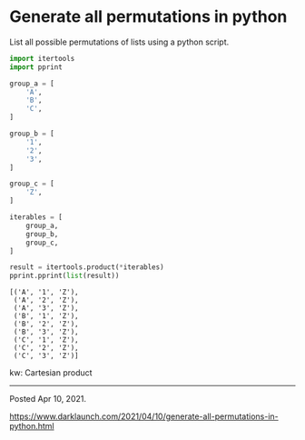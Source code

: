# Generate all permutations in python

List all possible permutations of lists using a python script.

```python
import itertools
import pprint

group_a = [
    'A',
    'B',
    'C',
]

group_b = [
    '1',
    '2',
    '3',
]

group_c = [
    'Z',
]

iterables = [
    group_a,
    group_b,
    group_c,
]

result = itertools.product(*iterables)
pprint.pprint(list(result))
```

```
[('A', '1', 'Z'),
 ('A', '2', 'Z'),
 ('A', '3', 'Z'),
 ('B', '1', 'Z'),
 ('B', '2', 'Z'),
 ('B', '3', 'Z'),
 ('C', '1', 'Z'),
 ('C', '2', 'Z'),
 ('C', '3', 'Z')]
```

kw: Cartesian product

---

Posted Apr 10, 2021.

https://www.darklaunch.com/2021/04/10/generate-all-permutations-in-python.html